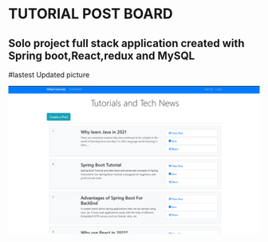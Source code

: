 # TUTORIAL POST BOARD

## Solo project full stack application created with Spring boot,React,redux and MySQL

#lastest Updated picture

<img src="tutorialsPic.png" />
